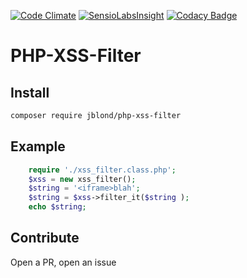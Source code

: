 [![Code Climate](https://codeclimate.com/github/JBlond/PHP-XSS-Filter/badges/gpa.svg)](https://codeclimate.com/github/JBlond/PHP-XSS-Filter) [![SensioLabsInsight](https://insight.sensiolabs.com/projects/bf1c2ba8-b292-49de-bebc-93e39344a169/mini.png)](https://insight.sensiolabs.com/projects/bf1c2ba8-b292-49de-bebc-93e39344a169) [![Codacy Badge](https://api.codacy.com/project/badge/grade/a345b27631f240779f8b016abec85460)](https://www.codacy.com/app/leet31337/PHP-XSS-Filter)

# PHP-XSS-Filter

## Install

```BASH
composer require jblond/php-xss-filter
```

## Example
```PHP
	require './xss_filter.class.php';
	$xss = new xss_filter();
	$string = '<iframe>blah';
	$string = $xss->filter_it($string );
	echo $string;
```
## Contribute

Open a PR, open an issue
